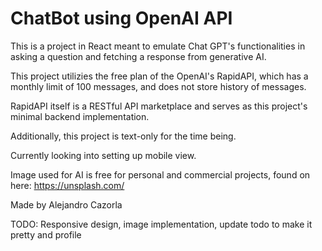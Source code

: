 # ChatBot using OpenAI API

This is a project in React meant to emulate Chat GPT's functionalities in asking a question and fetching a response from generative AI.

This project utilizies the free plan of the OpenAI's RapidAPI, which has a monthly limit of 100 messages, and does not store history of messages.

RapidAPI itself is a RESTful API marketplace and serves as this project's minimal backend implementation.

Additionally, this project is text-only for the time being.

Currently looking into setting up mobile view.

Image used for AI is free for personal and commercial projects, found on here: https://unsplash.com/

Made by Alejandro Cazorla

TODO: Responsive design, image implementation, update todo to make it pretty and profile
